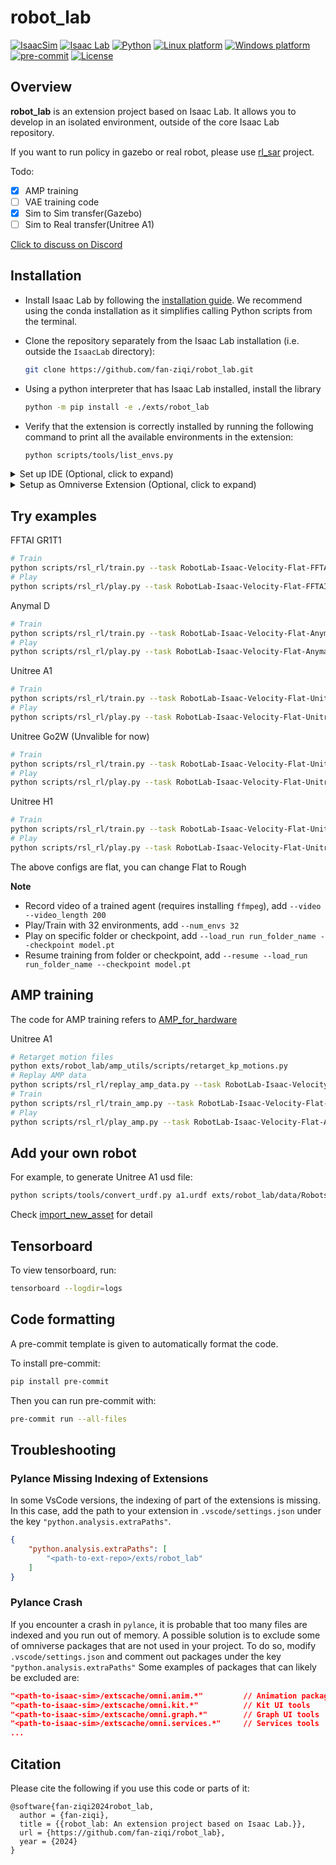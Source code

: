 # robot_lab

[![IsaacSim](https://img.shields.io/badge/IsaacSim-4.2.0-silver.svg)](https://docs.omniverse.nvidia.com/isaacsim/latest/overview.html)
[![Isaac Lab](https://img.shields.io/badge/IsaacLab-1.2.0-silver)](https://isaac-sim.github.io/IsaacLab)
[![Python](https://img.shields.io/badge/python-3.10-blue.svg)](https://docs.python.org/3/whatsnew/3.10.html)
[![Linux platform](https://img.shields.io/badge/platform-linux--64-orange.svg)](https://releases.ubuntu.com/20.04/)
[![Windows platform](https://img.shields.io/badge/platform-windows--64-orange.svg)](https://www.microsoft.com/en-us/)
[![pre-commit](https://img.shields.io/badge/pre--commit-enabled-brightgreen?logo=pre-commit&logoColor=white)](https://pre-commit.com/)
[![License](https://img.shields.io/badge/license-Apache2.0-yellow.svg)](https://opensource.org/license/apache-2-0)

## Overview

**robot_lab** is an extension project based on Isaac Lab. It allows you to develop in an isolated environment, outside of the core Isaac Lab repository.

If you want to run policy in gazebo or real robot, please use [rl_sar](https://github.com/fan-ziqi/rl_sar) project.

Todo:

- [x] AMP training
- [ ] VAE training code
- [x] Sim to Sim transfer(Gazebo)
- [ ] Sim to Real transfer(Unitree A1)

[Click to discuss on Discord](https://discord.gg/vmVjkhVugU)

## Installation

- Install Isaac Lab by following the [installation guide](https://isaac-sim.github.io/IsaacLab/source/setup/installation/index.html). We recommend using the conda installation as it simplifies calling Python scripts from the terminal.

- Clone the repository separately from the Isaac Lab installation (i.e. outside the `IsaacLab` directory):

  ```bash
  git clone https://github.com/fan-ziqi/robot_lab.git
  ```

- Using a python interpreter that has Isaac Lab installed, install the library

  ```bash
  python -m pip install -e ./exts/robot_lab
  ```

- Verify that the extension is correctly installed by running the following command to print all the available environments in the extension:

  ```bash
  python scripts/tools/list_envs.py
  ```

<details>

<summary>Set up IDE (Optional, click to expand)</summary>

To setup the IDE, please follow these instructions:

- Run VSCode Tasks, by pressing `Ctrl+Shift+P`, selecting `Tasks: Run Task` and running the `setup_python_env` in the drop down menu. When running this task, you will be prompted to add the absolute path to your Isaac Sim installation.

If everything executes correctly, it should create a file .python.env in the `.vscode` directory. The file contains the python paths to all the extensions provided by Isaac Sim and Omniverse. This helps in indexing all the python modules for intelligent suggestions while writing code.

</details>

<details>

<summary>Setup as Omniverse Extension (Optional, click to expand)</summary>

We provide an example UI extension that will load upon enabling your extension defined in `exts/robot_lab/robot_lab/ui_extension_example.py`. For more information on UI extensions, enable and check out the source code of the `omni.isaac.ui_template` extension and refer to the introduction on [Isaac Sim Workflows 1.2.3. GUI](https://docs.omniverse.nvidia.com/isaacsim/latest/introductory_tutorials/tutorial_intro_workflows.html#gui).

To enable your extension, follow these steps:

1. **Add the search path of your repository** to the extension manager:
    - Navigate to the extension manager using `Window` -> `Extensions`.
    - Click on the **Hamburger Icon** (☰), then go to `Settings`.
    - In the `Extension Search Paths`, enter the absolute path to `robot_lab/exts`
    - If not already present, in the `Extension Search Paths`, enter the path that leads to Isaac Lab's extension directory (`IsaacLab/source/extensions`)
    - Click on the **Hamburger Icon** (☰), then click `Refresh`.

2. **Search and enable your extension**:
    - Find your extension under the `Third Party` category.
    - Toggle it to enable your extension.

</details>

## Try examples

FFTAI GR1T1

```bash
# Train
python scripts/rsl_rl/train.py --task RobotLab-Isaac-Velocity-Flat-FFTAI-GR1T1-v0 --headless
# Play
python scripts/rsl_rl/play.py --task RobotLab-Isaac-Velocity-Flat-FFTAI-GR1T1-v0
```

Anymal D

```bash
# Train
python scripts/rsl_rl/train.py --task RobotLab-Isaac-Velocity-Flat-Anymal-D-v0 --headless
# Play
python scripts/rsl_rl/play.py --task RobotLab-Isaac-Velocity-Flat-Anymal-D-v0
```

Unitree A1

```bash
# Train
python scripts/rsl_rl/train.py --task RobotLab-Isaac-Velocity-Flat-Unitree-A1-v0 --headless
# Play
python scripts/rsl_rl/play.py --task RobotLab-Isaac-Velocity-Flat-Unitree-A1-v0
```

Unitree Go2W (Unvalible for now)

```bash
# Train
python scripts/rsl_rl/train.py --task RobotLab-Isaac-Velocity-Flat-Unitree-Go2W-v0 --headless
# Play
python scripts/rsl_rl/play.py --task RobotLab-Isaac-Velocity-Flat-Unitree-Go2W-v0
```

Unitree H1

```bash
# Train
python scripts/rsl_rl/train.py --task RobotLab-Isaac-Velocity-Flat-Unitree-H1-v0 --headless
# Play
python scripts/rsl_rl/play.py --task RobotLab-Isaac-Velocity-Flat-Unitree-H1-v0
```

The above configs are flat, you can change Flat to Rough

**Note**

* Record video of a trained agent (requires installing `ffmpeg`), add `--video --video_length 200`
* Play/Train with 32 environments, add `--num_envs 32`
* Play on specific folder or checkpoint, add `--load_run run_folder_name --checkpoint model.pt`
* Resume training from folder or checkpoint, add `--resume --load_run run_folder_name --checkpoint model.pt`

## AMP training

The code for AMP training refers to [AMP_for_hardware](https://github.com/Alescontrela/AMP_for_hardware)

Unitree A1

```bash
# Retarget motion files
python exts/robot_lab/amp_utils/scripts/retarget_kp_motions.py
# Replay AMP data
python scripts/rsl_rl/replay_amp_data.py --task RobotLab-Isaac-Velocity-Flat-Amp-Unitree-A1-v0
# Train
python scripts/rsl_rl/train_amp.py --task RobotLab-Isaac-Velocity-Flat-Amp-Unitree-A1-v0 --headless
# Play
python scripts/rsl_rl/play_amp.py --task RobotLab-Isaac-Velocity-Flat-Amp-Unitree-A1-v0
```

## Add your own robot

For example, to generate Unitree A1 usd file:

```bash
python scripts/tools/convert_urdf.py a1.urdf exts/robot_lab/data/Robots/Unitree/A1/a1.usd  --merge-join
```

Check [import_new_asset](https://docs.robotsfan.com/isaaclab/source/how-to/import_new_asset.html) for detail

## Tensorboard

To view tensorboard, run:

```bash
tensorboard --logdir=logs
```

## Code formatting

A pre-commit template is given to automatically format the code.

To install pre-commit:

```bash
pip install pre-commit
```

Then you can run pre-commit with:

```bash
pre-commit run --all-files
```

## Troubleshooting

### Pylance Missing Indexing of Extensions

In some VsCode versions, the indexing of part of the extensions is missing. In this case, add the path to your extension in `.vscode/settings.json` under the key `"python.analysis.extraPaths"`.

```json
{
    "python.analysis.extraPaths": [
        "<path-to-ext-repo>/exts/robot_lab"
    ]
}
```

### Pylance Crash

If you encounter a crash in `pylance`, it is probable that too many files are indexed and you run out of memory.
A possible solution is to exclude some of omniverse packages that are not used in your project.
To do so, modify `.vscode/settings.json` and comment out packages under the key `"python.analysis.extraPaths"`
Some examples of packages that can likely be excluded are:

```json
"<path-to-isaac-sim>/extscache/omni.anim.*"         // Animation packages
"<path-to-isaac-sim>/extscache/omni.kit.*"          // Kit UI tools
"<path-to-isaac-sim>/extscache/omni.graph.*"        // Graph UI tools
"<path-to-isaac-sim>/extscache/omni.services.*"     // Services tools
...
```

## Citation

Please cite the following if you use this code or parts of it:

```
@software{fan-ziqi2024robot_lab,
  author = {fan-ziqi},
  title = {{robot_lab: An extension project based on Isaac Lab.}},
  url = {https://github.com/fan-ziqi/robot_lab},
  year = {2024}
}
```
